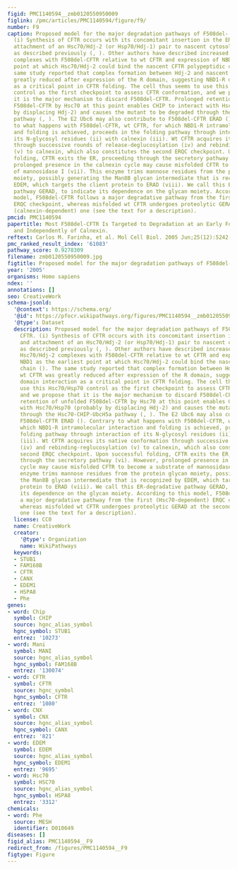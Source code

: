 ```yaml
---
figid: PMC1140594__zmb0120550950009
figlink: /pmc/articles/PMC1140594/figure/f9/
number: F9
caption: Proposed model for the major degradation pathways of F508del- and wt CFTR.
  (i) Synthesis of CFTR occurs with its concomitant insertion in the ER membrane and
  attachment of an Hsc70/Hdj-2 (or Hsp70/Hdj-1) pair to nascent cytosolic domains,
  as described previously (, ). Other authors have described increased levels of Hsc70/Hdj-2
  complexes with F508del-CFTR relative to wt CFTR and expression of NBD1 as the earliest
  point at which Hsc70/Hdj-2 could bind the nascent CFTR polypeptidic chain (). The
  same study reported that complex formation between Hdj-2 and nascent wt CFTR was
  greatly reduced after expression of the R domain, suggesting NBD1-R domain interaction
  as a critical point in CFTR folding. The cell thus seems to use this Hsc70/Hsp70
  control as the first checkpoint to assess CFTR conformation, and we propose that
  it is the major mechanism to discard F508del-CFTR. Prolonged retention of unfolded
  F508del-CFTR by Hsc70 at this point enables CHIP to interact with Hsc70/Hsp70 (probably
  by displacing Hdj-2) and causes the mutant to be degraded through the Hsc70-CHIP-UbcH5a
  pathway (, ). The E2 Ubc6 may also contribute to F508del-CFTR ERAD (). Contrary
  to what happens with F508del-CFTR, wt CFTR, for which NBD1-R intramolecular interaction
  and folding is achieved, proceeds in the folding pathway through interaction of
  its N-glycosyl residues (ii) with calnexin (iii). Wt CFTR acquires its native conformation
  through successive rounds of release-deglucosylation (iv) and rebinding-reglucosylation
  (v) to calnexin, which also constitutes the second ERQC checkpoint. Upon successful
  folding, CFTR exits the ER, proceeding through the secretory pathway (vi). However,
  prolonged presence in the calnexin cycle may cause misfolded CFTR to become a substrate
  of mannosidase I (vii). This enzyme trims mannose residues from the protein glycan
  moiety, possibly generating the Man8B glycan intermediate that is recognized by
  EDEM, which targets the client protein to ERAD (viii). We call this ER-degradative
  pathway GERAD, to indicate its dependence on the glycan moiety. According to this
  model, F508del-CFTR follows a major degradative pathway from the first (Hsc70-dependent)
  ERQC checkpoint, whereas misfolded wt CFTR undergoes proteolytic GERAD at the second
  (calnexin-dependent) one (see the text for a description).
pmcid: PMC1140594
papertitle: Most F508del-CFTR Is Targeted to Degradation at an Early Folding Checkpoint
  and Independently of Calnexin.
reftext: Carlos M. Farinha, et al. Mol Cell Biol. 2005 Jun;25(12):5242-5252.
pmc_ranked_result_index: '61083'
pathway_score: 0.9278309
filename: zmb0120550950009.jpg
figtitle: Proposed model for the major degradation pathways of F508del- and wt CFTR
year: '2005'
organisms: Homo sapiens
ndex: ''
annotations: []
seo: CreativeWork
schema-jsonld:
  '@context': https://schema.org/
  '@id': https://pfocr.wikipathways.org/figures/PMC1140594__zmb0120550950009.html
  '@type': Dataset
  description: Proposed model for the major degradation pathways of F508del- and wt
    CFTR. (i) Synthesis of CFTR occurs with its concomitant insertion in the ER membrane
    and attachment of an Hsc70/Hdj-2 (or Hsp70/Hdj-1) pair to nascent cytosolic domains,
    as described previously (, ). Other authors have described increased levels of
    Hsc70/Hdj-2 complexes with F508del-CFTR relative to wt CFTR and expression of
    NBD1 as the earliest point at which Hsc70/Hdj-2 could bind the nascent CFTR polypeptidic
    chain (). The same study reported that complex formation between Hdj-2 and nascent
    wt CFTR was greatly reduced after expression of the R domain, suggesting NBD1-R
    domain interaction as a critical point in CFTR folding. The cell thus seems to
    use this Hsc70/Hsp70 control as the first checkpoint to assess CFTR conformation,
    and we propose that it is the major mechanism to discard F508del-CFTR. Prolonged
    retention of unfolded F508del-CFTR by Hsc70 at this point enables CHIP to interact
    with Hsc70/Hsp70 (probably by displacing Hdj-2) and causes the mutant to be degraded
    through the Hsc70-CHIP-UbcH5a pathway (, ). The E2 Ubc6 may also contribute to
    F508del-CFTR ERAD (). Contrary to what happens with F508del-CFTR, wt CFTR, for
    which NBD1-R intramolecular interaction and folding is achieved, proceeds in the
    folding pathway through interaction of its N-glycosyl residues (ii) with calnexin
    (iii). Wt CFTR acquires its native conformation through successive rounds of release-deglucosylation
    (iv) and rebinding-reglucosylation (v) to calnexin, which also constitutes the
    second ERQC checkpoint. Upon successful folding, CFTR exits the ER, proceeding
    through the secretory pathway (vi). However, prolonged presence in the calnexin
    cycle may cause misfolded CFTR to become a substrate of mannosidase I (vii). This
    enzyme trims mannose residues from the protein glycan moiety, possibly generating
    the Man8B glycan intermediate that is recognized by EDEM, which targets the client
    protein to ERAD (viii). We call this ER-degradative pathway GERAD, to indicate
    its dependence on the glycan moiety. According to this model, F508del-CFTR follows
    a major degradative pathway from the first (Hsc70-dependent) ERQC checkpoint,
    whereas misfolded wt CFTR undergoes proteolytic GERAD at the second (calnexin-dependent)
    one (see the text for a description).
  license: CC0
  name: CreativeWork
  creator:
    '@type': Organization
    name: WikiPathways
  keywords:
  - STUB1
  - FAM168B
  - CFTR
  - CANX
  - EDEM1
  - HSPA8
  - Phe
genes:
- word: Chip
  symbol: CHIP
  source: hgnc_alias_symbol
  hgnc_symbol: STUB1
  entrez: '10273'
- word: Mani
  symbol: MANI
  source: hgnc_alias_symbol
  hgnc_symbol: FAM168B
  entrez: '130074'
- word: CFTR
  symbol: CFTR
  source: hgnc_symbol
  hgnc_symbol: CFTR
  entrez: '1080'
- word: CNX
  symbol: CNX
  source: hgnc_alias_symbol
  hgnc_symbol: CANX
  entrez: '821'
- word: EDEM
  symbol: EDEM
  source: hgnc_alias_symbol
  hgnc_symbol: EDEM1
  entrez: '9695'
- word: Hsc70
  symbol: HSC70
  source: hgnc_alias_symbol
  hgnc_symbol: HSPA8
  entrez: '3312'
chemicals:
- word: Phe
  source: MESH
  identifier: D010649
diseases: []
figid_alias: PMC1140594__F9
redirect_from: /figures/PMC1140594__F9
figtype: Figure
---
```

